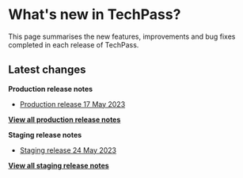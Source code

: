 # What's new in TechPass?

This page summarises the new features, improvements and bug fixes completed in each release of TechPass.

## Latest changes

**Production release notes**
- [Production release 17 May 2023](whats-new/production-release-notes?id=production-release-17-may-2023)

 [**View all production release notes**](/whats-new/production-release-notes)


**Staging release notes**
- [Staging release 24 May 2023](whats-new/staging-release-notes?id=staging-release-24-may-2023)

 [**View all staging release notes**](/whats-new/staging-release-notes)
